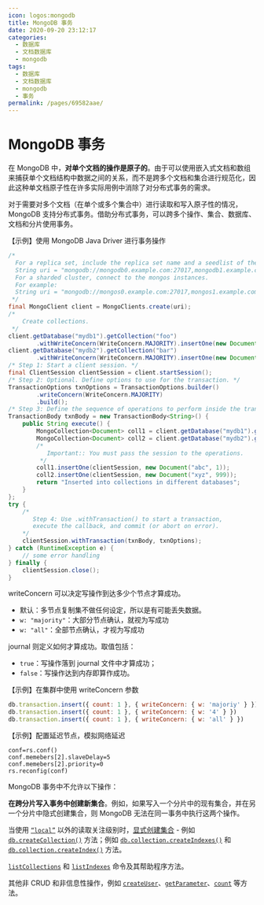 ```yaml
---
icon: logos:mongodb
title: MongoDB 事务
date: 2020-09-20 23:12:17
categories:
  - 数据库
  - 文档数据库
  - mongodb
tags:
  - 数据库
  - 文档数据库
  - mongodb
  - 事务
permalink: /pages/69582aae/
---
```


# MongoDB 事务

在 MongoDB 中，**对单个文档的操作是原子的**。由于可以使用嵌入式文档和数组来捕获单个文档结构中数据之间的关系，而不是跨多个文档和集合进行规范化，因此这种单文档原子性在许多实际用例中消除了对分布式事务的需求。

对于需要对多个文档（在单个或多个集合中）进行读取和写入原子性的情况，MongoDB 支持分布式事务。借助分布式事务，可以跨多个操作、集合、数据库、文档和分片使用事务。

【示例】使用 MongoDB Java Driver 进行事务操作

```java
/*
  For a replica set, include the replica set name and a seedlist of the members in the URI string; e.g.
  String uri = "mongodb://mongodb0.example.com:27017,mongodb1.example.com:27017/admin?replicaSet=myRepl";
  For a sharded cluster, connect to the mongos instances.
  For example:
  String uri = "mongodb://mongos0.example.com:27017,mongos1.example.com:27017:27017/admin";
 */
final MongoClient client = MongoClients.create(uri);
/*
    Create collections.
 */
client.getDatabase("mydb1").getCollection("foo")
        .withWriteConcern(WriteConcern.MAJORITY).insertOne(new Document("abc", 0));
client.getDatabase("mydb2").getCollection("bar")
        .withWriteConcern(WriteConcern.MAJORITY).insertOne(new Document("xyz", 0));
/* Step 1: Start a client session. */
final ClientSession clientSession = client.startSession();
/* Step 2: Optional. Define options to use for the transaction. */
TransactionOptions txnOptions = TransactionOptions.builder()
        .writeConcern(WriteConcern.MAJORITY)
        .build();
/* Step 3: Define the sequence of operations to perform inside the transactions. */
TransactionBody txnBody = new TransactionBody<String>() {
    public String execute() {
        MongoCollection<Document> coll1 = client.getDatabase("mydb1").getCollection("foo");
        MongoCollection<Document> coll2 = client.getDatabase("mydb2").getCollection("bar");
        /*
           Important:: You must pass the session to the operations.
         */
        coll1.insertOne(clientSession, new Document("abc", 1));
        coll2.insertOne(clientSession, new Document("xyz", 999));
        return "Inserted into collections in different databases";
    }
};
try {
    /*
       Step 4: Use .withTransaction() to start a transaction,
       execute the callback, and commit (or abort on error).
    */
    clientSession.withTransaction(txnBody, txnOptions);
} catch (RuntimeException e) {
    // some error handling
} finally {
    clientSession.close();
}
```

writeConcern 可以决定写操作到达多少个节点才算成功。

- 默认：多节点复制集不做任何设定，所以是有可能丢失数据。
- `w: "majority"`：大部分节点确认，就视为写成功
- `w: "all"`：全部节点确认，才视为写成功

journal 则定义如何才算成功。取值包括：

- `true`：写操作落到 journal 文件中才算成功；
- `false`：写操作达到内存即算作成功。

【示例】在集群中使用 writeConcern 参数

```javascript
db.transaction.insert({ count: 1 }, { writeConcern: { w: 'majoriy' } })
db.transaction.insert({ count: 1 }, { writeConcern: { w: '4' } })
db.transaction.insert({ count: 1 }, { writeConcern: { w: 'all' } })
```

【示例】配置延迟节点，模拟网络延迟

```
conf=rs.conf()
conf.memebers[2].slaveDelay=5
conf.memebers[2].priority=0
rs.reconfig(conf)
```

MongoDB 事务中不允许以下操作：

**在跨分片写入事务中创建新集合**。例如，如果写入一个分片中的现有集合，并在另一个分片中隐式创建集合，则 MongoDB 无法在同一事务中执行这两个操作。

当使用 [`“local”`](https://www.mongodb.com/zh-cn/docs/manual/reference/read-concern-local/#mongodb-readconcern-readconcern.-local-) 以外的读取关注级别时，[显式创建集合](https://www.mongodb.com/zh-cn/docs/manual/core/transactions-operations/#std-label-transactions-operations-ddl-explicit) - 例如 [`db.createCollection()`](https://www.mongodb.com/zh-cn/docs/manual/reference/method/db.createCollection/#mongodb-method-db.createCollection) 方法；例如 [`db.collection.createIndexes()`](https://www.mongodb.com/zh-cn/docs/manual/reference/method/db.collection.createIndexes/#mongodb-method-db.collection.createIndexes) 和 [`db.collection.createIndex()`](https://www.mongodb.com/zh-cn/docs/manual/reference/method/db.collection.createIndex/#mongodb-method-db.collection.createIndex) 方法。

[`listCollections`](https://www.mongodb.com/zh-cn/docs/manual/reference/command/listCollections/#mongodb-dbcommand-dbcmd.listCollections) 和 [`listIndexes`](https://www.mongodb.com/zh-cn/docs/manual/reference/command/listIndexes/#mongodb-dbcommand-dbcmd.listIndexes) 命令及其帮助程序方法。

其他非 CRUD 和非信息性操作，例如 [`createUser`](https://www.mongodb.com/zh-cn/docs/manual/reference/command/createUser/#mongodb-dbcommand-dbcmd.createUser)、[`getParameter`](https://www.mongodb.com/zh-cn/docs/manual/reference/command/getParameter/#mongodb-dbcommand-dbcmd.getParameter)、[`count`](https://www.mongodb.com/zh-cn/docs/manual/reference/command/count/#mongodb-dbcommand-dbcmd.count) 等方法。
